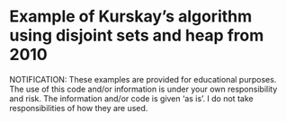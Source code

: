 # Example of Kurskay’s algorithm using disjoint sets and heap from 2010

NOTIFICATION: These examples are provided for educational purposes. The use of this code and/or information is under your own responsibility and risk. The information and/or code is given ‘as is’. I do not take responsibilities of how they are used.

